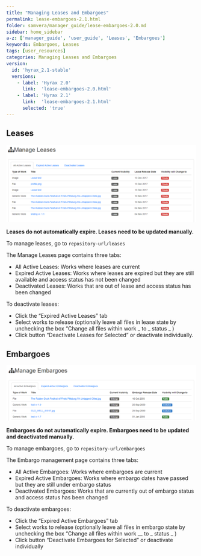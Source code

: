 ```yaml
---
title: "Managing Leases and Embargoes"
permalink: lease-embargoes-2.1.html
folder: samvera/manager_guide/lease-embargoes-2.0.md
sidebar: home_sidebar
a-z: ['manager_guide', 'user_guide', 'Leases', 'Embargoes']
keywords: Embargoes, Leases
tags: [user_resources]
categories: Managing Leases and Embargoes
version:
  id: 'hyrax_2.1-stable'
  versions:  
    - label: 'Hyrax 2.0'
      link:  'lease-embargoes-2.0.html'
    - label: 'Hyrax 2.1'
      link:  'lease-embargoes-2.1.html'
      selected: 'true'
---
```

## Leases

![Manage Leases](/images/screenshots/manage-leases.png)

**Leases do not automatically expire. Leases need to be updated manually.**

To manage leases, go to `repository-url/leases`

The Manage Leases page contains three tabs:
- All Active Leases: Works where leases are current
- Expired Active Leases: Works where leases are expired but they are still available and access status has not been changed
- Deactivated Leases: Works that are out of lease and access status has been changed

To deactivate leases:
- Click the “Expired Active Leases” tab
- Select works to release (optionally leave all files in lease state by unchecking the box “Change all files within work _ to _ status _ )
- Click button “Deactivate Leases for Selected” or deactivate individually.

## Embargoes

![Manage Embargoes](/images/screenshots/manage-embargoes.png)

**Embargoes do not automatically expire. Embargoes need to be updated and deactivated manually.**

To manage embargoes, go to `repository-url/embargoes`

The Embargo management page contains three tabs:
- All Active Embargoes: Works where embargoes are current
- Expired Active Embargoes: Works where embargo dates have passed but they are still under embargo status
- Deactivated Embargoes: Works that are currently out of embargo status and access status has been changed

To deactivate embargoes:
- Click the “Expired Active Embargoes” tab
- Select works to release (optionally leave all files in embargo state by unchecking the box “Change all files within work __ to _ status _ )
- Click button “Deactivate Embargoes for Selected” or deactivate individually

